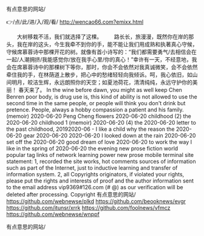
有点意思的网站/




👉/点/此/进/入/观/看/ http://wencao66.com?emixx.html




　　大树移栽不活，我们就选择了这棵。
　　路长长，旅漫漫，既然你在岸的那头，我在岸的这头，今生我牵不到你的手，能不能让我们用成熟和执著真心守候，守候席慕蓉诗中那棵开花的树。就像有首小诗写的：“我们都需要勇气/去相信会在一起/人潮拥挤/我能感觉你/放在我手心里/你的真心！”幸许有一天，不经意地，我会在席慕蓉诗中的那棵树下等你，那时，你会不会依然对我真诚微笑，会不会依然牵住我的手，在林荫道上散步，把心中的愁绪轻轻向我倾诉。呵，我心依旧，如山间明月，皎洁生辉，永远朗照你的天空；如夏池荷花，清清纯纯，永远守护你的美丽！
春天来了。
In the wine before dawn, you might as well keep Chen Benren poor body, is drug use is, this kind of ability is not allowed to use the second time in the same people, or people will think you don't drink but pretence.
People, always a hobby compassion a patient and his family.
(memoir) 2020-06-20 Peng Cheng flowers 2020-06-20 childhood (2) the 2020-06-20 childhood 1 (memoir) 2020-06-20 (4) the 2020-06-20 letter to the past childhood, 20192020-06 - I like a child why the reason the 2020-06-20 gear 2020-06-20 2020-06-20 I looked down at the rain 2020-06-20 set off the 2020-06-20 good dream of love 2020-06-20 to work the way I like in the spring of 2020-06-20 the evening new prose fiction world popular tag links of network learning power new prose mobile terminal site statement: 1, recorded the site works, hot comments sources of information such as part of the Internet, just to inductive learning and transfer of information system.
2, all Copyrights originators, if violated your rights, please put the rights and interests of proof and the author information sent to the email address vip9369#126.com (# @) as our verification will be deleted after processing.
Copyright
有点意思的网站/ https://github.com/webnewse/plkd
https://github.com/beooknews/evgr
https://github.com/itunsr/xrrk
https://github.com/foolnews/vfmcz
https://github.com/webnewse/wnppf





有点意思的网站/
